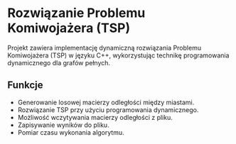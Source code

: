 # Rozwiązanie Problemu Komiwojażera (TSP)

Projekt zawiera implementację dynamiczną rozwiązania Problemu Komiwojażera (TSP) w języku C++, wykorzystując technikę programowania dynamicznego dla grafów pełnych.

## Funkcje

- Generowanie losowej macierzy odległości między miastami.
- Rozwiązanie TSP przy użyciu programowania dynamicznego.
- Możliwość wczytywania macierzy odległości z pliku.
- Zapisywanie wyników do pliku.
- Pomiar czasu wykonania algorytmu.
